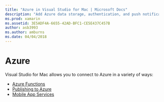 ```yaml
---
title: "Azure in Visual Studio for Mac | Microsoft Docs"
description: "Add Azure data storage, authentication, and push notifications to mobile apps from within Visual Studio for Mac"
ms.prod: xamarin
ms.assetid: 3E5ADF4A-6655-42AD-BFC1-CE5E437C457B
author: asb3993
ms.author: amburns
ms.date: 04/04/2018
---
```


# Azure

Visual Studio for Mac allows you to connect to Azure in a variety of ways:

- [Azure Functions](https://github.com/Microsoft/vs4mac-labs/tree/master/Azure-Functions/Getting-Started)
- [Publishing to Azure](https://blog.xamarin.com/publish-azure-visual-studio-mac/)
- [Mobile App Services](~/connected-services.md)